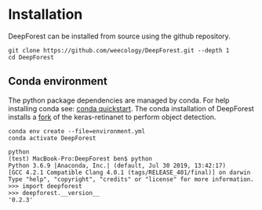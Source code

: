 # Installation

DeepForest can be installed from source using the github repository.

```
git clone https://github.com/weecology/DeepForest.git --depth 1
cd DeepForest
```

## Conda environment

The python package dependencies are managed by conda. For help installing conda see: [conda quickstart](https://docs.conda.io/projects/conda/en/latest/user-guide/install/). The conda installation of DeepForest installs a [fork](https://github.com/bw4sz/keras-retinanet.git) of the keras-retinanet to perform object detection.

```
conda env create --file=environment.yml
conda activate DeepForest
```

```
python
(test) MacBook-Pro:DeepForest ben$ python
Python 3.6.9 |Anaconda, Inc.| (default, Jul 30 2019, 13:42:17)
[GCC 4.2.1 Compatible Clang 4.0.1 (tags/RELEASE_401/final)] on darwin
Type "help", "copyright", "credits" or "license" for more information.
>>> import deepforest
>>> deepforest.__version__
'0.2.3'
```
